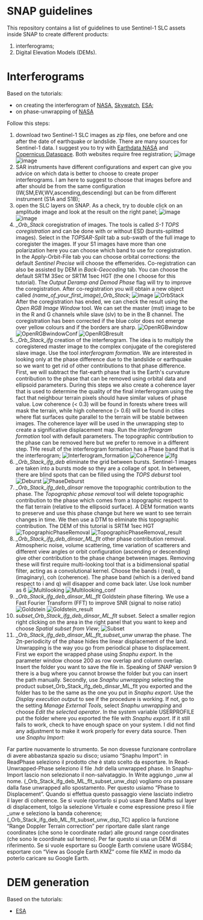 # SNAP guidelines
This repository contains a list of guidelines to use Sentinel-1 SLC assets inside SNAP to create different products:
1) interferograms;
2) Digital Elevation Models (DEMs).
# Interferograms
Based on the tutorials:
- on creating the interferogram of [NASA](https://www.earthdata.nasa.gov/learn/data-recipes/create-interferogram-using-esas-sentinel-1-toolbox), [Skywatch](https://step.esa.int/docs/tutorials/S1TBX%20TOPSAR%20Interferometry%20with%20Sentinel-1%20Tutorial_v2.pdf), [ESA](https://esamultimedia.esa.int/multimedia/publications/TM-19/TM-19_InSAR_web.pdf);
- on phase-unwrapping of [NASA](https://www.earthdata.nasa.gov/learn/data-recipes/phase-unwrap-interferogram)

Follow this steps:
1) download two Sentinel-1 SLC images as *zip* files, one before and one after the date of earthquake or landslide. There are many sources for Sentinel-1 data. I suggest you to try with [Earthdata NASA](https://search.earthdata.nasa.gov) and [Copernicus Dataspace](https://browser.dataspace.copernicus.eu/). Both websites require free registration;
![image](https://github.com/user-attachments/assets/65aa0fc5-589d-4cfe-ab39-4e87621e400d) ![image](https://github.com/user-attachments/assets/f6631028-e2ef-4c11-891c-cfdfddd34dd5)
2) SAR instruments have different configurations and expert can give you advice on which data is better to choose to create proper interferograms. I am here to suggest to choose that images before and after should be from the same configuration (IW,SM,EW,WV,ascending,descending) but can be from different instrument (S1A and S1B);
3) open the SLC layers on SNAP. As a check, try to double click on an amplitude image and look at the result on the right panel;
![image](https://github.com/user-attachments/assets/802808a7-10c4-4b5c-9494-2017860739ad) ![image](https://github.com/user-attachments/assets/22c84d90-70f8-4455-89a6-d44743b1ef28)
4) *_Orb_Stack* coregistration of images. The tools is called *S-1 TOPS coregistration* and can be done with or without ESD (bursts-splitted images). Select in the *TOPSAR-Split* tab a sub-swath of the full image to coregister the images. If your S1 images have more than one polarization here you can choose which band to use for coregistration. In the Apply-Orbit-File tab you can choose orbital corrections: the default *Sentinel Precise* will choose the effemerides. Co-registration can also be assisted by DEM in *Back-Geocoding* tab. You can choose the default SRTM 3Sec or SRTM 1sec HGT (the one I choose for this tutorial). The *Output Deramp and Demod Phase* flag will try to improve the coregistration. After co-registration you will obtain a new object called *(name_of_your_first_image)_Orb_Stack*;
![image](https://github.com/user-attachments/assets/b5213dcd-c8d9-4bc4-9eb1-91be41a43249) ![OrbStack](https://github.com/user-attachments/assets/a395d143-8f46-4d94-b12f-9f4680785b71)
After the coregistration has ended, we can check the result using the _Open RGB Image Window_ tool. We can set the master (mst) image to be in the R and G channels while slave (slv) to be in the B channel. The coregistration has been corrected if the blue color does not emerge over yellow colours and if the borders are sharp. ![OpenRGBwindow](https://github.com/user-attachments/assets/b843f1c6-92d2-4df9-a6c8-3f2346c03835) ![OpenRGBwindowConf](https://github.com/user-attachments/assets/991ef2c8-ef64-40f0-bf1a-c6f9d4eaf928) ![OpenRGBresult](https://github.com/user-attachments/assets/34918088-1999-4408-b119-869825bf1fa5)
5) *_Orb_Stack_ifg* creation of the interferogram. The idea is to multiply the coregistered master image to the complex conjugate of the coregistered slave image. Use the tool _interferogram formation_. We are interested in looking only at the phase difference due to the landslide or earthquake so we want to get rid of other contributions to that phase difference. First, we will subtract the flat-earth phase that is the Earth's curvature contribution to the phase that can be removed using orbital data and ellipsoid parameters. During this steps we also create a coherence layer that is used to determine the quality of the final interferogram using the fact that neighbour terrain pixels should have similar values of phase value. Low coherence (< 0.3) will be found in forests where trees will mask the terrain, while high coherence (> 0.6) will be found in cities where flat surfaces quite parallel to the terrain will be stable between images. The coherence layer will be used in the unwrapping step to create a significative displacement map. Run the _interferogram formation_ tool with default parameters. The topographic contribution to the phase can be removed here but we prefer to remove in a different step. THe result of the interferogram formation has a Phase band that is the interferogram; ![Interferogram_formation](https://github.com/user-attachments/assets/dad4ad59-f998-47a8-a041-dd797363de39) ![Coherence](https://github.com/user-attachments/assets/955c6dee-5499-4d65-ad25-3f8b80cddd5b) ![Ifg](https://github.com/user-attachments/assets/547998ac-30aa-4561-81a8-bd385da035f6)
6) *_Orb_Stack_ifg_deb* eliminate the grid between bursts. Sentinel-1 images are taken into a bursts mode so they are a collage of spot. In between, there are blind spots that can be filled using the _TOPS deburst_ tool ![Deburst](https://github.com/user-attachments/assets/517d3032-1cf2-4f22-bfa5-ef80c1240036)
 ![PhaseDeburst](https://github.com/user-attachments/assets/d5988bbf-2077-4d45-b8b0-cab7d7c5b353)
7) *_Orb_Stack_ifg_deb_dinsar* remove the topographic contribution to the phase. The _Topographic phase removal_ tool will delete topographic contribution to the phase which comes from a topographic respect to the flat terrain (relative to the ellipsoid surface). A DEM formation wants to preserve and use this phase change but here we want to see terrain changes in time. We then use a DTM to eliminate this topographic contribution. The DEM of this tutorial is SRTM 1sec HGT ![TopographicPhaseRemoval](https://github.com/user-attachments/assets/dd609f89-9e8b-443c-bbd6-7f88620ff76a) ![TopographicPhaseRemoval_result](https://github.com/user-attachments/assets/a772eaf2-f1c4-4a05-bcf7-ba35c4ea22fd)
8) *_Orb_Stack_ifg_deb_dinsar_ML_flt* other phase contribution removal. Atmospheric noise, volume scattering, time variation of scatterers and different view angles or orbit configuration (ascending or descending) give other contribution to the phase change between images. Removing these will first require multi-looking tool that is a bidimensional spatial filter, acting as a convolutional kernel. Choose the bands i (real), q (imaginary), coh (coherence). The phase band (which is a derived band respect to i and q) will disapper and come back later. Use look number as 6 ![Multilooking](https://github.com/user-attachments/assets/e99ae22d-0ca6-4d93-b6d5-88fa4f24f74b) ![Multilooking_conf](https://github.com/user-attachments/assets/6c06452d-bb52-4704-aece-b7adb34ac306)
9) *_Orb_Stack_ifg_deb_dinsar_ML_flt* Goldstein phase filtering. We use a Fast Fourier Transform (FFT) to improve SNR (signal to noise ratio) ![Goldstein](https://github.com/user-attachments/assets/ad10373c-5b6e-4ea3-9d4f-359407532098) ![Goldstein_result](https://github.com/user-attachments/assets/54bd5eab-d331-401a-961f-5161b1b20bae)
10) *subset_Orb_Stack_ifg_deb_dinsar_ML_flt* subset. Select a smaller region right clicking on the area in the right panel that you want to keep and choose _Spatial subset from View_; ![Subset](https://github.com/user-attachments/assets/e85dd424-8f8b-440d-9e5c-3e7357f45358)
11) *_Orb_Stack_ifg_deb_dinsar_ML_flt_subset_unw* unwrap the phase. The 2π-periodicity of the phase hides the linear displacement of the land. Unwrapping is the way you go from periodical phase to displacement. First we export the wrapped phase using _Snaphu export_. In the parameter window choose 200 as row overlap and column overlap. Insert the folder you want to save the file in. Speaking of SNAP version 9 there is a bug where you cannot browse the folder but you can insert the path manually. Secondly, use _Snaphu unwrapping_ selecting the product subset_Orb_Stack_ifg_deb_dinsar_ML_flt you exported and the folder has to be the same as the one you put in _Snaphu export_. Use the _Display execution output_ to see if the procedure is working. If not, go to the setting _Manage External Tools_, select _Snaphu unwrapping_ and choose _Edit the selected operator_. In the system variable USERPROFILE put the folder where you exported the file with _Snaphu export_. If it still fails to work, check to have enough space on your system. I did not find any adjustment to make it work properly for every data source. Then use _Snaphu Import_: 

Far partire nuovamente lo strumento. Se non dovesse funzionare controllare di avere abbastanza spazio su disco; usiamo “Snaphu Import”: in ReadPhase seleziono il prodotto che è stato scelto da esportare. In Read-Unwrapped-Phase seleziono il file .hdr della unwrapped phase. In Snaphu-Import lascio non selezionato il non-salvataggio. In Write aggiungo _unw al nome. (_Orb_Stack_ifg_deb_ML_flt_subset_unw_dsp) vogliamo ora passare dalla fase unwrapped allo spostamento. Per questo usiamo “Phase to Displacement”. Quando si effettua questo passaggio viene lasciato indietro il layer di coherence. Se si vuole riportarlo si può usare Band Maths sul layer di displacement, tolgo la selezione Virtuale e come espressione preso il file _unw e seleziono la banda coherence; (_Orb_Stack_ifg_deb_ML_flt_subset_unw_dsp_TC) applico la funzione “Range Doppler Terrain correction” per riportare dalle slant range coordinates (che sono le coordinate radar) alle ground range coordinates (che sono le coordinate sul terreno). Per far questo si usa un DEM di riferimento. Se si vuole esportare su Google Earth conviene usare WGS84; esportare con “View as Google Earth KMZ” come file KMZ in modo da poterlo caricare su Google Earth.
# DEM generation
Based on the tutorials:
- [ESA](https://step.esa.int/docs/tutorials/S1TBX%20DEM%20generation%20with%20Sentinel-1%20IW%20Tutorial.pdf)
